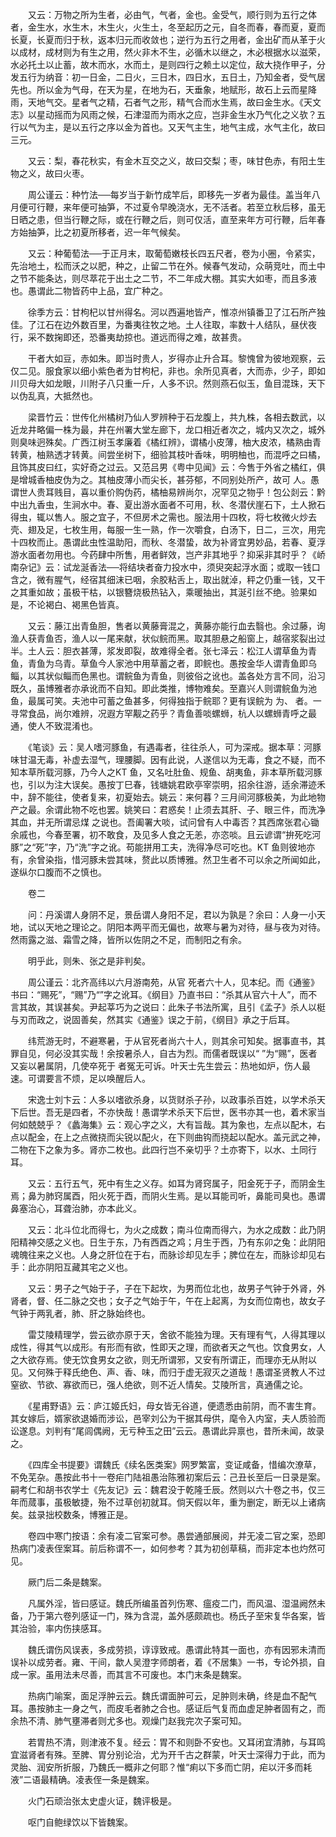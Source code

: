 <!-- { "loadSidebar": true } -->
　　又云：万物之所为生者，必由气，气者，金也。金受气，顺行则为五行之体者，金生水，水生木，木生火，火生土，冬至起历之元，自冬而春，春而夏，夏而长夏，长夏而归于秋，返本归元而收敛也；逆行为五行之用者，金出矿而从革于火以成材，成材则为有生之用，然火非木不生，必循木以继之，木必根据水以滋荣，水必托土以止蓄，故木而水，水而土，是则四行之赖土以定位，敌大挠作甲子，分发五行为纳音：初一日金，二日火，三日木，四日水，五日土，乃知金者，受气居先也。所以金为气母，在天为星，在地为石，天垂象，地赋形，故石上云而星降雨，天地气交。星者气之精，石者气之形，精气合而水生焉，故曰金生水。《天文志》以星动摇而为风雨之候，石津湿而为雨水之应，岂非金生水乃气化之义欤？五行以气为主，是以五行之序以金为首也。又天气主生，地气主成，水气主化，故曰三元。

　　又云：梨，春花秋实，有金木互交之义，故曰交梨；枣，味甘色赤，有阳土生物之义，故曰火枣。

　　周公谨云：种竹法──每岁当于新竹成竿后，即移先一岁者为最佳。盖当年八月便可行鞭，来年便可抽笋，不过夏令早晚浇水，无不活者。若至立秋后移，虽无日晒之患，但当行鞭之际，或在行鞭之后，则可仅活，直至来年方可行鞭，后年春方始抽笋，比之初夏所移者，迟一年气候矣。

　　又云：种葡萄法──于正月末，取葡萄嫩枝长四五尺者，卷为小圈，令紧实，先治地土，松而沃之以肥，种之，止留二节在外。候春气发动，众萌竞吐，而土中之节不能条达，则尽萃花于出土之二节，不二年成大棚。其实大如枣，而且多液也。愚谓此二物皆药中上品，宜广种之。

　　徐季方云：甘枸杞以甘州得名。河以西遍地皆产，惟凉州镇番卫了江石所产独佳。了江石在边外数百里，为番夷往牧之地。土人往取，率数十人结队，昼伏夜行，采不数掬即还，恐番夷劫掠也。道远而得之难，故甚贵。

　　干者大如豆，赤如朱。即当时贵人，岁得亦止升合耳。黎愧曾为彼地观察，云仅二见。服食家以细小紫色者为甘枸杞，非也。余所见真者，大而赤，少子，即如川贝母大如龙眼，川附子八只重一斤，人多不识。然则燕石似玉，鱼目混珠，天下以伪乱真，大抵然也。

　　梁晋竹云：世传化州橘树乃仙人罗辨种于石龙腹上，共九株，各相去数武，以近龙井略偏一株为最，井在州署大堂左廊下，龙口相近者次之，城内又次之，城外则臭味迥殊矣。广西江树玉孝廉着《橘红辨》，谓橘小皮薄，柚大皮浓，橘熟由青转黄，柚熟透才转黄。间尝坐树下，细验其枝叶香味，明明柚也，而混呼之曰橘，且饰其皮曰红，实好奇之过云。又范吕男《粤中见闻》云：今售于外省之橘红，俱是增城香柚皮伪为之。其柚皮薄小而尖长，甚芬郁，不同别处所产，故可 人。愚谓世人贵耳贱目，喜以重价购伪药，橘柚易辨尚尔，况罕见之物乎！包公剡云：黔中出九香虫，生涧水中。春、夏出游水面者不可用，秋、冬潜伏崖石下，土人掀石得虫，辄以售人。服之宜子，不但房术之需也。服法用十四枚，将七枚微火炒去壳、翅及足，七枚生用，每服一生一熟，作一次嚼食，白汤下，日二，三次，用完十四枚而止。愚谓此虫性温助阳，而秋、冬潜蛰，故为补肾宜男妙品，若春、夏浮游水面者勿用也。今药肆中所售，用者鲜效，岂产非其地乎？抑采非其时乎？《峤南杂记》云：试龙涎香法──将结块者奋力投水中，须臾突起浮水面；或取一钱口含之，微有腥气，经宿其细沫已咽，余胶粘舌上，取出就淖，秤之仍重一钱，又干之其重如故；虽极干枯，以银簪烧极热钻入，乘暖抽出，其涎引丝不绝。验果如是，不论褐白、褐黑色皆真。

　　又云：藤江出青鱼胆，售者以黄藤膏混之，黄藤亦能行血去翳也。余过藤，询渔人获青鱼否，渔人以一尾来献，状似鲩而黑。取其胆悬之船窗上，越宿浆裂出过半。土人云：胆衣甚薄，浆发即裂，故难得全者。张七泽云：松江人谓草鱼为青鱼，青鱼为乌青。草鱼今人家池中用草蓄之者，即鲩也。愚按金华人谓青鱼即乌鲻，以其状似鲻而色黑也。谓鲩鱼为青鱼，则彼俗之讹也。盖各处方言不同，沿习既久，虽博雅者亦承讹而不自知。即此类推，博物难矣。至嘉兴人则谓鲩鱼为池鱼，最属可笑。夫池中可蓄之鱼甚多，何得独指于鲩耶？更有误鲩为 为、 者。一寻常食品，尚尔难辨，况遐方罕觏之药乎？青鱼善啖螺蛳，杭人以螺蛳青呼之最通，使人不致混淆也。

　　《笔谈》云：吴人嗜河豚鱼，有遇毒者，往往杀人，可为深戒。据本草：河豚味甘温无毒，补虚去湿气，理腰脚。因有此说，人遂信以为无毒，食之不疑，而不知本草所载河豚，乃今人之KT 鱼，又名吐肚鱼、规鱼、胡夷鱼，非本草所载河豚也，引以为注大误矣。愚按丁巳春，钱塘姚君欧亭宰崇明，招余往游，适余滞迹禾中，辞不能往，使者复来，初夏始去。姚云：来何暮？三月间河豚极美，为此地物产之最。余谓此物不吃也罢。姚笑曰：君惑矣！止须去其肝、子、眼三件，而洗净其血，并无所谓忌煤 之说也。吾阖署大啖，试问曾有人中毒否？其西席张君心锄余戚也，今春至署，初不敢食，及见多人食之无恙，亦恣啖。且云谚谓“拚死吃河豚”之“死”字，乃“洗”字之讹。苟能拼用工夫，洗得净尽可吃也。KT 鱼则彼地亦有，余曾染指，惜河豚未尝其味，赘此以质博雅。然卫生者不可以余之所闻如此，遂纵尔口腹而不之慎也。

　　卷二

　　问：丹溪谓人身阴不足，景岳谓人身阳不足，君以为孰是？余曰：人身一小天地，试以天地之理论之。阴阳本两平而无偏也，故寒与暑为对待，昼与夜为对待。然雨露之滋、霜雪之降，皆所以佐阴之不足，而制阳之有余。

　　明乎此，则朱、张之是非判矣。

　　周公谨云：北齐高纬以六月游南苑，从官 死者六十人，见本纪。而《通鉴》书曰：“赐死”，“赐”乃“”字之讹耳。《纲目》乃直书曰：“杀其从官六十人”，而不言其故，其误甚矣。尹起莘巧为之说曰：此朱子书法所寓，且引《孟子》杀人以梃与刃而政之，说固善矣，然其实《通鉴》误之于前，《纲目》承之于后耳。

　　纬荒游无时，不避寒暑，于从官死者尚六十人，则其余可知矣。据事直书，其罪自见，何必没其实哉！余按暑杀人，自古为烈。而儒者既误以“ ”为“赐”，医者又妄以暑属阴，几使卒死于 者冤无可诉。叶天士先生尝云：热地如炉，伤人最速。可谓要言不烦，足以唤醒后人。

　　宋逸士刘卞云：人多以嗜欲杀身，以货财杀子孙，以政事杀百姓，以学术杀天下后世。吾无是四者，不亦快哉！愚谓学术杀天下后世，医书亦其一也，着术家当何如兢兢乎？《蠡海集》云：观心字之义，大有旨哉。其为象也，左点以配木，右点以配金，在上之点微挠而尖锐以配火，在下则曲钩而挠起以配水。盖元武之神，二物在下之象为多。肾亦二枚也。此四行岂不亲切乎？土亦寄下，以水、土同行耳。

　　又云：五行五气，死中有生之义存。如耳为肾窍属子，阳金死于子，而阴金生焉；鼻为肺窍属酉，阳火死于酉，而阴火生焉。是以耳能司听，鼻能司臭也。愚谓鼻塞治心，耳聋治肺，亦本此义。

　　又云：北斗位北而得七，为火之成数；南斗位南而得六，为水之成数：此乃阴阳精神交感之义也。日生于东，乃有西酉之鸡；月生于西，乃有东卯之兔：此阴阳魂魄往来之义也。人身之肝位在于右，而脉诊却见左手；脾位在左，而脉诊却见右手：此亦阴阳互藏其宅之义也。

　　又云：男子之气始于子，子在下起坎，为男而位北也，故男子气钟于外肾，外肾者，督、任二脉之交也；女子之气始于午，午在上起离，为女而位南也，故女子气钟于两乳者，肺、肝之脉始终也。

　　雷艾陵精理学，尝云欲亦原于天，舍欲不能独为理。天有理有气，人得其理以成性，得其气以成形。有形而有欲，性即天之理，而欲者天之气也。饮食男女，人之大欲存焉。使无饮食男女之欲，则无所谓邪，又安有所谓正，而理亦无从附以见。又何殊于释氏绝色、声、香、味，而归于虚无寂灭之道哉！愚谓圣贤教人不过窒欲、节欲、寡欲而已，强人绝欲，则不近人情矣。艾陵所言，真通儒之论。

　　《星甫野语》云：庐江姬氏妇，母女皆无谷道，便遗悉由前阴，而不害生育。其女嫁后，婿家欲退婚而涉讼，邑宰刘公为干据其母供，麾令入内室，夫人质验而讼遂息。刘判有“尾闾偶阙，无亏种玉之田”云云。愚谓此异禀也，昔所未闻，故录之。

　　《四库全书提要》谓魏氏《续名医类案》网罗繁富，变证咸备，惜编次潦草，不免芜杂。愚按此书十一卷疟门陆祖愚治陈雅初案后云：己丑长至后一日录是案。嗣考仁和胡书农学士《先友记》云：魏君没于乾隆壬辰。然则以六十卷之书，仅三年而蒇事，虽极敏捷，殆不过草创初就耳。倘天假以年，重为删定，断无以上诸病矣。兹录拙校数条，博雅正是。

　　卷四中寒门按语：余有凌二官案可参。愚尝通部展阅，并无凌二官之案，恐即热病门凌表侄案耳。前后称谓不一，如何参考？其为初创草稿，而非定本也灼然可见。

　　厥门后二条是魏案。

　　凡属外淫，皆曰感证。魏氏所编虽首列伤寒、瘟疫二门，而风温、湿温阙然未备，乃于第六卷列感证一门，殊为含混，盖外感颇疏也。杨氏子至宋复华各案，皆其治验，率内伤挟感耳。

　　魏氏谓伤风误表，多成劳损，谆谆致戒。愚谓此特其一面也，亦有因邪未清而误补以成劳者。雍、干间，歙人吴澄字师朗者，着《不居集》一书，专论外损，自成一家。虽用法未尽善，而其言不可废也。本门末条是魏案。

　　热病门喻案，面足浮肿云云。魏氏谓面肿可云，足肿则未确，终是血不配气耳。愚按肺主一身之气，而皮毛者肺之合也。感证后气复而血虚足肿者固有之，而余热不清、肺气壅滞者则尤多也。观燥门赵我完次子案可知。

　　若胃热不清，则津液不复。经云：胃不和则卧不安也。又耳闭宜清肺，与耳鸣宜滋肾者有殊。至脾、胃分别论治，尤为开千古之群蒙，叶天士深得力于此，而为灵胎、润安所折服，乃魏氏一概非之何耶？惟“痢以下多而亡阴，疟以汗多而耗液”二语最精确。凌表侄一条是魏案。

　　火门石顽治张太史虚火证，魏评极是。

　　呕门自鲍绿饮以下皆魏案。

